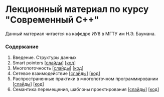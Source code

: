 # Лекционный материал по курсу "Современный C++"

Данный материал читается на кафедре ИУ8 в МГТУ им Н.Э. Баумана.

### Содержание
1. Введение. Структуры данных
1. Smart pointers [[слайды](https://bmstu-iu8-cpp.github.io/cpp-upper-intermediate/lec_02/index.html#/)] [[код](https://github.com/bmstu-iu8-cpp/cpp-upper-intermediate/tree/master/cpp19/lec_02/source/lec_02_source)]
1. Многопоточность [[слайды](https://bmstu-iu8-cpp.github.io/cpp-upper-intermediate/lec_04/index.html#/)] [[код](https://github.com/bmstu-iu8-cpp/cpp-upper-intermediate/tree/master/cpp19/lec_04/lec_04_source)]
1. Сетевое взаимодействие [[слайды](https://bmstu-iu8-cpp.github.io/cpp-upper-intermediate/lec_05/index.html#/)] [[код](https://github.com/bmstu-iu8-cpp/cpp-upper-intermediate/tree/master/cpp19/lec_05/source)]
1. Распространенные практики в многопоточном программировании [[слайды](https://bmstu-iu8-cpp.github.io/cpp-upper-intermediate/lec_07/index.html#/)] [[код](https://github.com/bmstu-iu8-cpp/cpp-upper-intermediate/tree/master/cpp19/lec_07)]
1. Семантика перемещения, шаблоны проектирования [[слайды](https://bmstu-iu8-cpp.github.io/cpp-upper-intermediate/lec_08/index.html#/)] [[код](https://github.com/bmstu-iu8-cpp/cpp-upper-intermediate/blob/master/cpp19/lec_08/source)]

